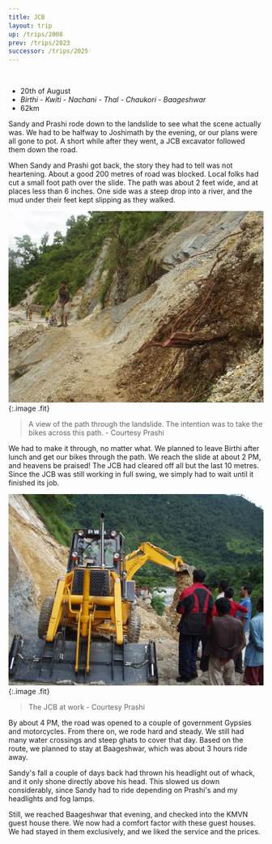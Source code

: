 ```yaml
---
title: JCB
layout: trip
up: /trips/2008
prev: /trips/2023
successor: /trips/2025
---
```


&nbsp;

- 20th of August
- _Birthi - Kwiti - Nachani - Thal - Chaukori -               Baageshwar_
- 62km


Sandy and Prashi rode down to the landslide to see what the             scene actually was. We had to be halfway to Joshimath by the             evening, or our plans were all gone to pot. A short while after             they went, a JCB excavator followed them down the road.

When Sandy and Prashi got back, the story they had to tell was             not heartening. About a good 200 metres of road was blocked.             Local folks had cut a small foot path over the slide. The path             was about 2 feet wide, and at places less than 6 inches. One             side was a steep drop into a river, and the mud under their feet             kept slipping as they walked.

![P1010100.JPG](/images/photos/P1010100.JPG 'P1010100.JPG'){:.image .fit}

>  A view of the path through the landslide. The             intention was to take the bikes across this path. - Courtesy             Prashi 

We had to make it through, no matter what. We planned to leave             Birthi after lunch and get our bikes through the path. We reach             the slide at about 2 PM, and heavens be praised! The JCB had             cleared off all but the last 10 metres. Since the JCB was still             working in full swing, we simply had to wait until it finished             its job.

![P1010102.JPG](/images/photos/P1010102.JPG 'P1010102.JPG'){:.image .fit}

>  The JCB at work - Courtesy Prashi 

By about 4 PM, the road was opened to a couple of government             Gypsies and motorcycles. From there on, we rode hard and steady.             We still had many water crossings and steep ghats to cover that             day. Based on the route, we planned to stay at Baageshwar, which             was about 3 hours ride away.

Sandy's fall a couple of days back had thrown his headlight             out of whack, and it only shone directly above his head. This             slowed us down considerably, since Sandy had to ride depending             on Prashi's and my headlights and fog lamps.

Still, we reached Baageshwar that evening, and checked into             the KMVN guest house there. We now had a comfort factor with             these guest houses. We had stayed in them exclusively, and we             liked the service and the prices.



